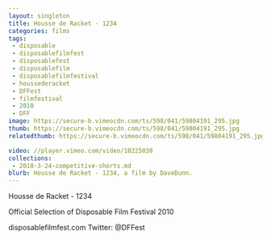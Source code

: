 ```yaml
---
layout: singleton
title: Housse de Racket - 1234
categories: films
tags:
 - disposable
 - disposablefilmfest
 - disposablefest
 - disposablefilm
 - disposablefilmfestival
 - houssederacket
 - DFFest
 - filmfestival
 - 2010
 - DFF
image: https://secure-b.vimeocdn.com/ts/598/041/59804191_295.jpg
thumb: https://secure-b.vimeocdn.com/ts/598/041/59804191_295.jpg
relatedthumb: https://secure-b.vimeocdn.com/ts/598/041/59804191_295.jpg

video: //player.vimeo.com/video/10225038
collections:
 - 2010-3-24-competitive-shorts.md
blurb: Housse de Racket - 1234, a film by DaveDunn.
---
```


Housse de Racket - 1234

Official Selection of Disposable Film Festival 2010

disposablefilmfest.com
Twitter: @DFFest